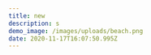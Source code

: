 ```yaml
---
title: new
description: s
demo_image: /images/uploads/beach.png
date: 2020-11-17T16:07:50.995Z
---
```

